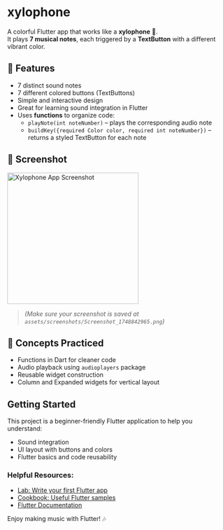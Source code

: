 # xylophone

A colorful Flutter app that works like a **xylophone** 🎼.  
It plays **7 musical notes**, each triggered by a **TextButton** with a different vibrant color.

## 🎵 Features
- 7 distinct sound notes
- 7 different colored buttons (TextButtons)
- Simple and interactive design
- Great for learning sound integration in Flutter
- Uses **functions** to organize code:  
  - `playNote(int noteNumber)` – plays the corresponding audio note  
  - `buildKey({required Color color, required int noteNumber})` – returns a styled TextButton for each note

## 📱 Screenshot

<img src="assets/screenshots/Screenshot_1748842965.png" alt="Xylophone App Screenshot" width="300"/>

> *(Make sure your screenshot is saved at `assets/screenshots/Screenshot_1748842965.png`)*
  
## 🧠 Concepts Practiced
- Functions in Dart for cleaner code
- Audio playback using `audioplayers` package
- Reusable widget construction
- Column and Expanded widgets for vertical layout

## Getting Started

This project is a beginner-friendly Flutter application to help you understand:
- Sound integration
- UI layout with buttons and colors
- Flutter basics and code reusability

### Helpful Resources:
- [Lab: Write your first Flutter app](https://docs.flutter.dev/get-started/codelab)
- [Cookbook: Useful Flutter samples](https://docs.flutter.dev/cookbook)
- [Flutter Documentation](https://docs.flutter.dev/)

Enjoy making music with Flutter! 🎶
